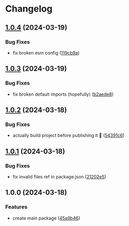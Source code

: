 # Changelog

## [1.0.4](https://github.com/ludwig-f/node-zpl/compare/v1.0.3...v1.0.4) (2024-03-19)


### Bug Fixes

* fix broken esm config ([119cb9a](https://github.com/ludwig-f/node-zpl/commit/119cb9a145f72044e6fc5b7d64e45d888fe096da))

## [1.0.3](https://github.com/ludwig-f/node-zpl/compare/v1.0.2...v1.0.3) (2024-03-19)


### Bug Fixes

* fix broken default imports (hopefully) ([b2aede8](https://github.com/ludwig-f/node-zpl/commit/b2aede82a3487c76d74c8daa51bc7fc8414259c3))

## [1.0.2](https://github.com/ludwig-f/node-zpl/compare/v1.0.1...v1.0.2) (2024-03-18)


### Bug Fixes

* actually build project before publishing it 🤦 ([54391c6](https://github.com/ludwig-f/node-zpl/commit/54391c62594b2935c6a43a7afeca771d3a4f466a))

## [1.0.1](https://github.com/ludwig-f/node-zpl/compare/v1.0.0...v1.0.1) (2024-03-18)


### Bug Fixes

* fix invalid files ref in package.json ([21202e5](https://github.com/ludwig-f/node-zpl/commit/21202e5889a30d75cd32eecfd86013de6abe8d3b))

## 1.0.0 (2024-03-18)


### Features

* create main package ([45a9b46](https://github.com/ludwig-f/node-zpl/commit/45a9b464120a5d88e07a66592d7c1df4466c0367))
